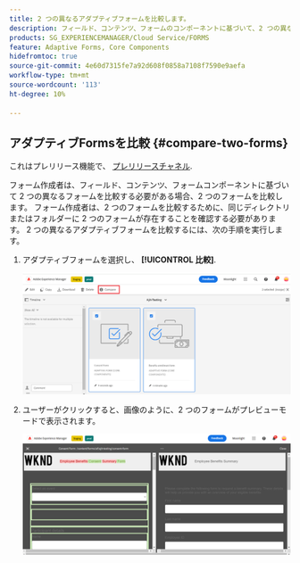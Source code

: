 ```yaml
---
title: 2 つの異なるアダプティブフォームを比較します。
description: フィールド、コンテンツ、フォームのコンポーネントに基づいて、2 つの異なるフォームを比較します。
products: SG_EXPERIENCEMANAGER/Cloud Service/FORMS
feature: Adaptive Forms, Core Components
hidefromtoc: true
source-git-commit: 4e60d7315fe7a92d608f0858a7108f7590e9aefa
workflow-type: tm+mt
source-wordcount: '113'
ht-degree: 10%

---
```


## アダプティブFormsを比較 {#compare-two-forms}

<span class="preview"> これはプレリリース機能で、 [プレリリースチャネル](https://experienceleague.adobe.com/docs/experience-manager-cloud-service/content/release-notes/prerelease.html?lang=ja?cloud-environments). </span>

フォーム作成者は、フィールド、コンテンツ、フォームコンポーネントに基づいて 2 つの異なるフォームを比較する必要がある場合、2 つのフォームを比較します。 フォーム作成者は、2 つのフォームを比較するために、同じディレクトリまたはフォルダーに 2 つのフォームが存在することを確認する必要があります。 2 つの異なるアダプティブフォームを比較するには、次の手順を実行します。

1. アダプティブフォームを選択し、 **[!UICONTROL 比較]**.

   ![アダプティブフォームを比較する](compare-two-forms.png)

1. ユーザーがクリックすると、画像のように、2 つのフォームがプレビューモードで表示されます。

   ![比較対象のフォーム](compared-forms.png)